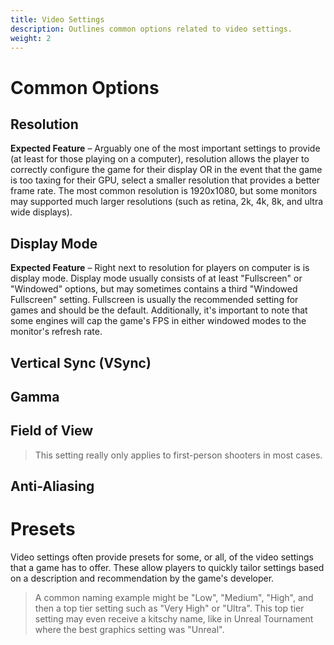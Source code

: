 ```yaml
---
title: Video Settings
description: Outlines common options related to video settings.
weight: 2
---
```


# Common Options

## Resolution

**Expected Feature** &ndash; Arguably one of the most important settings to provide (at least for those playing on a computer), resolution allows the player to correctly configure the game for their display OR in the event that the game is too taxing for their GPU, select a smaller resolution that provides a better frame rate. The most common resolution is 1920x1080, but some monitors may supported much larger resolutions (such as retina, 2k, 4k, 8k, and ultra wide displays).

## Display Mode

**Expected Feature** &ndash; Right next to resolution for players on computer is is display mode. Display mode usually consists of at least "Fullscreen" or "Windowed" options, but may sometimes contains a third "Windowed Fullscreen" setting. Fullscreen is usually the recommended setting for games and should be the default. Additionally, it's important to note that some engines will cap the game's FPS in either windowed modes to the monitor's refresh rate.

## Vertical Sync (VSync)

## Gamma

## Field of View

> This setting really only applies to first-person shooters in most cases.

## Anti-Aliasing

# Presets

Video settings often provide presets for some, or all, of the video settings that a game has to offer. These allow players to quickly tailor settings based on a description and recommendation by the game's developer.

> A common naming example might be "Low", "Medium", "High", and then a top tier setting such as "Very High" or "Ultra". This top tier setting may even receive a kitschy name, like in Unreal Tournament where the best graphics setting was "Unreal".